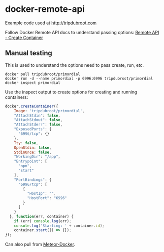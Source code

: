 # docker-remote-api
Example code used at http://tripdubroot.com

Follow Docker Remote API docs to understand passing options: [Remote API - Create Container](https://docs.docker.com/engine/reference/api/docker_remote_api_v1.24/#/create-a-container)

## Manual testing
This is used to understand the options need to pass create, run, etc.

```
docker pull tripdubroot/primordial
docker run -d --name primordial -p 6996:6996 tripdubroot/primordial
docker inspect primordial
```

Use the inspect output to create options for creating and running containers:

```JavaScript
docker.createContainer({
    Image: 'tripdubroot/primordial',
    "AttachStdin": false,
    "AttachStdout": false,
    "AttachStderr": false,
    "ExposedPorts": {
      "6996/tcp": {}
    },
    Tty: false,
    OpenStdin: false,
    StdinOnce: false,
    "WorkingDir": "/app",
    "Entrypoint": [
      "npm",
      "start"
    ],
    "PortBindings": {
      "6996/tcp": [
        {
          "HostIp": "",
          "HostPort": "6996"
        }
      ]
    }
  }, function(err, container) {
    if (err) console.log(err);
    console.log('Starting: ' + container.id);
    container.start(() => {});
});
```

Can also pull from [Meteor-Docker](https://github.com/djedi23/meteor-docker/blob/3c323daba574f0354e12efe6b237e83fdddd76b3/server/methods.js#L705).
